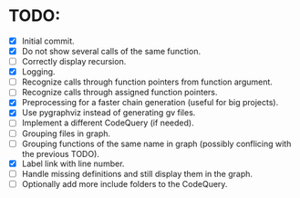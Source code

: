 # TODO:
* [x] Initial commit.
* [x] Do not show several calls of the same function.
* [ ] Correctly display recursion.
* [x] Logging.
* [ ] Recognize calls through function pointers from function argument.
* [ ] Recognize calls through assigned function pointers.
* [x] Preprocessing for a faster chain generation (useful for big projects).
* [x] Use pygraphviz instead of generating gv files.
* [ ] Implement a different CodeQuery (if needed).
* [ ] Grouping files in graph.
* [ ] Grouping functions of the same name in graph (possibly conflicing with the previous TODO).
* [x] Label link with line number.
* [ ] Handle missing definitions and still display them in the graph.
* [ ] Optionally add more include folders to the CodeQuery.
